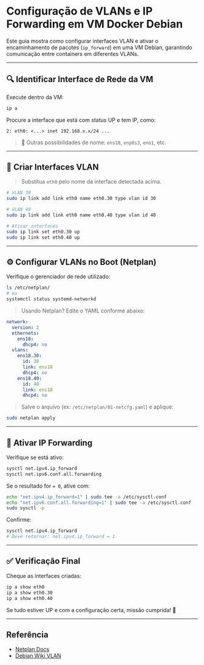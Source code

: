 # Configuração de VLANs e IP Forwarding em VM Docker Debian

Este guia mostra como configurar interfaces VLAN e ativar o encaminhamento de pacotes (`ip_forward`) em uma VM Debian, garantindo comunicação entre containers em diferentes VLANs.

---

## 🔍 Identificar Interface de Rede da VM

Execute dentro da VM:

```bash
ip a
```

Procure a interface que está com status UP e tem IP, como:

```text
2: eth0: <...> inet 192.168.x.x/24 ...
```

> 🧠 Outras possibilidades de nome: `ens18`, `enp0s3`, `eno1`, etc.

---

## 🎯 Criar Interfaces VLAN

> Substitua `eth0` pelo nome da interface detectada acima.

```bash
# VLAN 30
sudo ip link add link eth0 name eth0.30 type vlan id 30

# VLAN 40
sudo ip link add link eth0 name eth0.40 type vlan id 40

# Ativar interfaces
sudo ip link set eth0.30 up
sudo ip link set eth0.40 up
```

---

## ⚙️ Configurar VLANs no Boot (Netplan)

Verifique o gerenciador de rede utilizado:

```bash
ls /etc/netplan/
# ou
systemctl status systemd-networkd
```

> Usando Netplan? Edite o YAML conforme abaixo:

```yaml
network:
  version: 2
  ethernets:
    ens18:
      dhcp4: no
  vlans:
    ens18.30:
      id: 30
      link: ens18
      dhcp4: no
    ens18.40:
      id: 40
      link: ens18
      dhcp4: no
```

> Salve o arquivo (ex: `/etc/netplan/01-netcfg.yaml`) e aplique:

```bash
sudo netplan apply
```

---

## 🚦 Ativar IP Forwarding

Verifique se está ativo:

```bash
sysctl net.ipv4.ip_forward
sysctl net.ipv6.conf.all.forwarding
```

Se o resultado for `= 0`, ative com:

```bash
echo "net.ipv4.ip_forward=1" | sudo tee -a /etc/sysctl.conf
echo "net.ipv6.conf.all.forwarding=1" | sudo tee -a /etc/sysctl.conf
sudo sysctl -p
```

Confirme:

```bash
sysctl net.ipv4.ip_forward
# Deve retornar: net.ipv4.ip_forward = 1
```

---

## ✅ Verificação Final

Cheque as interfaces criadas:

```bash
ip a show eth0
ip a show eth0.30
ip a show eth0.40
```

Se tudo estiver UP e com a configuração certa, missão cumprida! 🚀

---

## Referência

- [Netplan Docs](https://netplan.io/reference/)
- [Debian Wiki VLAN](https://wiki.debian.org/VLAN)